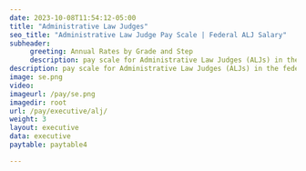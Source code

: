 ```yaml
---
date: 2023-10-08T11:54:12-05:00
title: "Administrative Law Judges"
seo_title: "Administrative Law Judge Pay Scale | Federal ALJ Salary"
subheader:
     greeting: Annual Rates by Grade and Step
     description: pay scale for Administrative Law Judges (ALJs) in the federal government. Understand ALJ salaries and compensation.
description: pay scale for Administrative Law Judges (ALJs) in the federal government. Understand ALJ salaries and compensation.
image: se.png
video: 
imageurl: /pay/se.png
imagedir: root
url: /pay/executive/alj/
weight: 3
layout: executive
data: executive
paytable: paytable4

---
```

